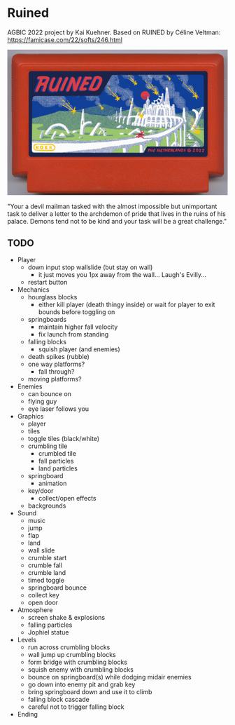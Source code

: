 # Ruined
AGBIC 2022 project by Kai Kuehner. Based on RUINED by Céline Veltman: https://famicase.com/22/softs/246.html

![](cartridge.jpg)

"Your a devil mailman tasked with the almost impossible but unimportant task to deliver a letter to the archdemon of pride that lives in the ruins of his palace. Demons tend not to be kind and your task will be a great challenge."

## TODO
- Player
	- down input stop wallslide (but stay on wall)
		- it just moves you 1px away from the wall... Laugh's Evilly...
	- restart button
- Mechanics
	- hourglass blocks
		- either kill player (death thingy inside) or wait for player to exit bounds before toggling on
	- springboards
		- maintain higher fall velocity
		- fix launch from standing
	- falling blocks
		- squish player (and enemies)
	- death spikes (rubble)
	- one way platforms?
		- fall through?
	- moving platforms?
- Enemies
	- can bounce on
	- flying guy
	- eye laser follows you
- Graphics
	- player
	- tiles
	- toggle tiles (black/white)
	- crumbling tile
		- crumbled tile
		- fall particles
		- land particles
	- springboard
		- animation
	- key/door
		- collect/open effects
	- backgrounds
- Sound
	- music
	- jump
	- flap
	- land
	- wall slide
	- crumble start
	- crumble fall
	- crumble land
	- timed toggle
	- springboard bounce
	- collect key
	- open door
- Atmosphere
	- screen shake & explosions
	- falling particles
	- Jophiel statue
- Levels
	- run across crumbling blocks
	- wall jump up crumbling blocks
	- form bridge with crumbling blocks
	- squish enemy with crumbling blocks
	- bounce on springboard(s) while dodging midair enemies
	- go down into enemy pit and grab key
	- bring springboard down and use it to climb
	- falling block cascade
	- careful not to trigger falling block
- Ending